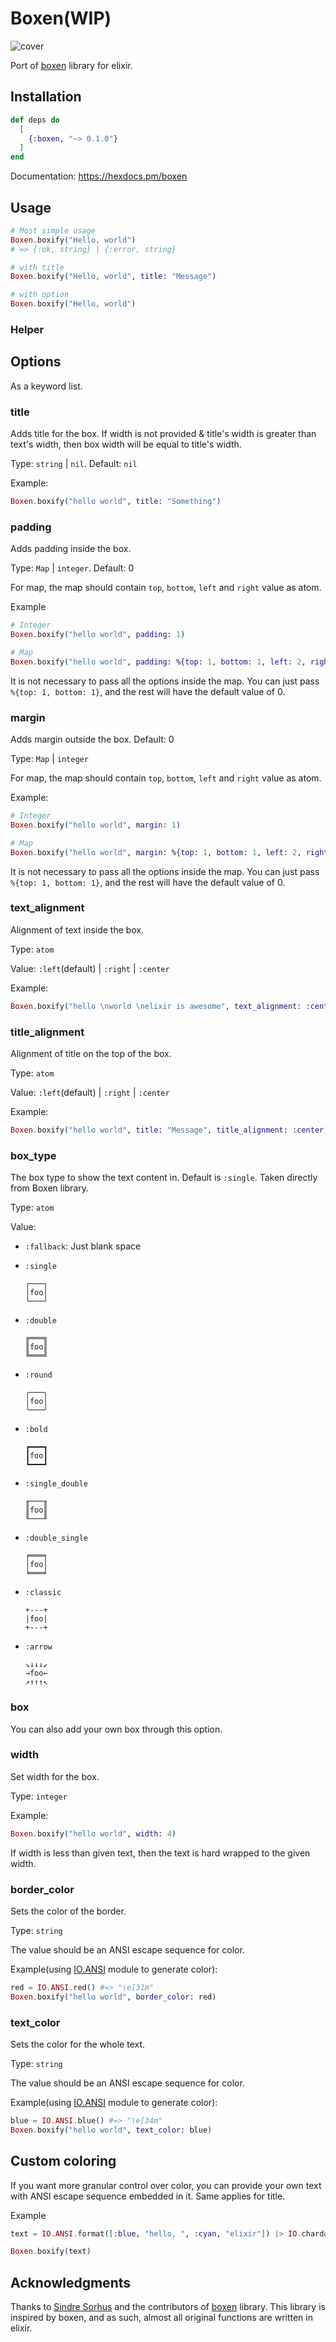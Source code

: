 # Boxen(WIP)

![cover](https://user-images.githubusercontent.com/54525741/201495303-2da20713-00a3-438f-bd2b-1a1126f2893d.png)

Port of [boxen](https://github.com/sindresorhus/boxen) library for elixir.

## Installation

```elixir
def deps do
  [
    {:boxen, "~> 0.1.0"}
  ]
end
```

Documentation: https://hexdocs.pm/boxen

## Usage

```elixir
# Most simple usage
Boxen.boxify("Hello, world")
# => {:ok, string} | {:error, string}

# with title
Boxen.boxify("Hello, world", title: "Message")

# with option
Boxen.boxify("Hello, world")
```

### Helper

## Options

As a keyword list.

### title

Adds title for the box. If width is not provided & title's width is greater than text's width, then box width will be equal to title's width.

Type: `string` | `nil`. Default: `nil`

Example:

```elixir
Boxen.boxify("hello world", title: "Something")
```

### padding

Adds padding inside the box.

Type: `Map` | `integer`. Default: 0

For map, the map should contain `top`, `bottom`, `left` and `right` value as atom.

Example

```elixir
# Integer
Boxen.boxify("hello world", padding: 1)

# Map
Boxen.boxify("hello world", padding: %{top: 1, bottom: 1, left: 2, right: 2})
```

It is not necessary to pass all the options inside the map. You can just pass `%{top: 1, bottom: 1}`, and the rest will have the default value of 0.

### margin

Adds margin outside the box. Default: 0

Type: `Map` | `integer`

For map, the map should contain `top`, `bottom`, `left` and `right` value as atom.

Example:

```elixir
# Integer
Boxen.boxify("hello world", margin: 1)

# Map
Boxen.boxify("hello world", margin: %{top: 1, bottom: 1, left: 2, right: 2})
```

It is not necessary to pass all the options inside the map. You can just pass `%{top: 1, bottom: 1}`, and the rest will have the default value of 0.

### text_alignment

Alignment of text inside the box.

Type: `atom`

Value: `:left`(default) | `:right` | `:center`

Example:

```elixir
Boxen.boxify("hello \nworld \nelixir is awesome", text_alignment: :center)
```

### title_alignment

Alignment of title on the top of the box.

Type: `atom`

Value: `:left`(default) | `:right` | `:center`

Example:

```elixir
Boxen.boxify("hello world", title: "Message", title_alignment: :center)
```

### box_type

The box type to show the text content in. Default is `:single`. Taken directly from Boxen library.

Type: `atom`

Value:

- `:fallback`: Just blank space
- `:single`

  ```
  ┌───┐
  │foo│
  └───┘
  ```

- `:double`

  ```
  ╔═══╗
  ║foo║
  ╚═══╝
  ```

- `:round`

  ```
  ╭───╮
  │foo│
  ╰───╯
  ```

- `:bold`

  ```
  ┏━━━┓
  ┃foo┃
  ┗━━━┛
  ```

- `:single_double`

  ```
  ╓───╖
  ║foo║
  ╙───╜
  ```

- `:double_single`

  ```
  ╒═══╕
  │foo│
  ╘═══╛
  ```

- `:classic`

  ```
  +---+
  |foo|
  +---+
  ```

- `:arrow`

  ```
  ↘↓↓↓↙
  →foo←
  ↗↑↑↑↖
  ```

### box

You can also add your own box through this option.

### width

Set width for the box.

Type: `integer`

Example:

```elixir
Boxen.boxify("hello world", width: 4)
```

If width is less than given text, then the text is hard wrapped to the given width.

### border_color

Sets the color of the border.

Type: `string`

The value should be an ANSI escape sequence for color.

Example(using [IO.ANSI](https://hexdocs.pm/elixir/IO.ANSI.html) module to generate color):

```elixir
red = IO.ANSI.red() #=> "\e[31m"
Boxen.boxify("hello world", border_color: red)
```

### text_color

Sets the color for the whole text.

Type: `string`

The value should be an ANSI escape sequence for color.

Example(using [IO.ANSI](https://hexdocs.pm/elixir/IO.ANSI.html) module to generate color):

```elixir
blue = IO.ANSI.blue() #=> "\e[34m"
Boxen.boxify("hello world", text_color: blue)
```

## Custom coloring

If you want more granular control over color, you can provide your own text with ANSI escape sequence embedded in it. Same applies for title.

Example

```elixir
text = IO.ANSI.format([:blue, "hello, ", :cyan, "elixir"]) |> IO.chardata_to_string #=> "\e[34mhello, \e[36melixir\e[0m"

Boxen.boxify(text)
```

## Acknowledgments

Thanks to [Sindre Sorhus](https://github.com/sindresorhus) and the contributors of [boxen](https://github.com/sindresorhus/boxen) library. This library is inspired by boxen, and as such, almost all original functions are written in elixir.
